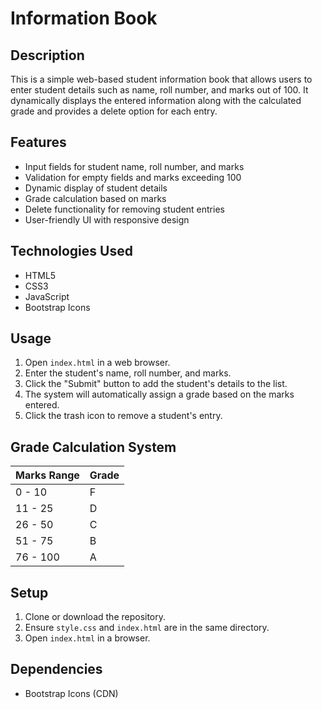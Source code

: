 # Information Book

## Description
This is a simple web-based student information book that allows users to enter student details such as name, roll number, and marks out of 100. It dynamically displays the entered information along with the calculated grade and provides a delete option for each entry.

## Features
- Input fields for student name, roll number, and marks
- Validation for empty fields and marks exceeding 100
- Dynamic display of student details
- Grade calculation based on marks
- Delete functionality for removing student entries
- User-friendly UI with responsive design

## Technologies Used
- HTML5
- CSS3
- JavaScript
- Bootstrap Icons

## Usage
1. Open `index.html` in a web browser.
2. Enter the student's name, roll number, and marks.
3. Click the "Submit" button to add the student's details to the list.
4. The system will automatically assign a grade based on the marks entered.
5. Click the trash icon to remove a student's entry.

## Grade Calculation System
| Marks Range  | Grade |
|-------------|-------|
| 0 - 10     | F     |
| 11 - 25    | D     |
| 26 - 50    | C     |
| 51 - 75    | B     |
| 76 - 100   | A     |

## Setup
1. Clone or download the repository.
2. Ensure `style.css` and `index.html` are in the same directory.
3. Open `index.html` in a browser.

## Dependencies
- Bootstrap Icons (CDN)

